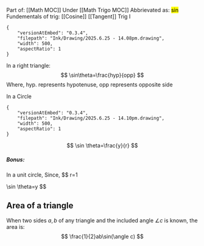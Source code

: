 Part of: [[Math MOC]]
Under [[Math Trigo MOC]]
Abbrievated as: <mark class="hltr-blue">sin</mark>
Fundementals of trig: [[Cosine]] [[Tangent]]
Trig I


```handdrawn-ink
{
	"versionAtEmbed": "0.3.4",
	"filepath": "Ink/Drawing/2025.6.25 - 14.08pm.drawing",
	"width": 500,
	"aspectRatio": 1
}
```
In a right triangle: 
$$
\sin\theta=\frac{hyp}{opp}
$$
Where, hyp. represents hypotenuse, opp represents opposite side

In a Circle

```handdrawn-ink
{
	"versionAtEmbed": "0.3.4",
	"filepath": "Ink/Drawing/2025.6.25 - 14.10pm.drawing",
	"width": 500,
	"aspectRatio": 1
}
```
$$
\sin \theta=\frac{y}{r}
$$
##### Bonus:
In a unit circle, 
Since,
$$
r=1

$$
$$
\sin \theta=y
$$


## Area of a triangle

When two sides $a,b$ of any triangle and the included angle $\angle c$ is known, the area is:
$$
\frac{1}{2}ab\sin(\angle c)
$$
